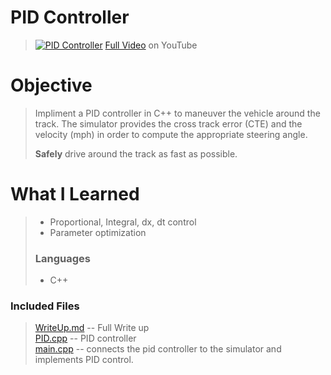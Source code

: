 # PID Controller
> [![PID Controller](WriteUp/PID.gif)](https://youtu.be/w_TzpFNDRjw "PID Controller")
> [Full Video](https://youtu.be/w_TzpFNDRjw "PID Controller") on YouTube
# Objective
> Impliment a PID controller in C++ to maneuver the vehicle around the track.
> The simulator provides the cross track error (CTE) and the velocity (mph) in order to compute the appropriate steering angle.
>
>**Safely** drive around the track as fast as possible.
>
# What I Learned
> - Proportional, Integral, dx, dt control
> - Parameter optimization
> ### Languages
> - C++
>

### Included Files
> [WriteUp.md](WriteUp.md) -- Full Write up  
> [PID.cpp](src/PID.cpp) -- PID controller  
> [main.cpp](src/main.cpp) -- connects the pid controller to the simulator and implements PID control.
